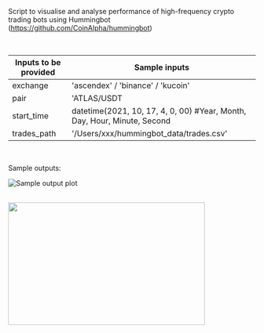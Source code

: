 Script to visualise and analyse performance of high-frequency crypto trading bots using Hummingbot
(https://github.com/CoinAlpha/hummingbot)
 
<br />


| Inputs to be provided        | Sample inputs  |
| ------------- |------------- | 
| exchange      | 'ascendex' / 'binance' / 'kucoin' | 
| pair          |  'ATLAS/USDT  |  
| start_time    | datetime(2021, 10, 17, 4, 0, 00) #Year, Month, Day, Hour, Minute, Second  |  
| trades_path     | '/Users/xxx/hummingbot_data/trades.csv' |

<br />

Sample outputs: 

![Sample output plot](sample_plot.png)

<br />

<img src=sample_analysis.png width="400" height="250">
